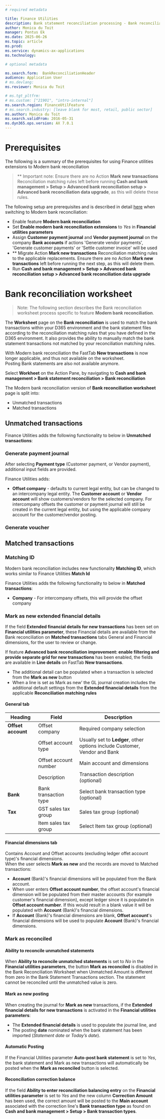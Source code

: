 ```yaml
---
# required metadata

title: Finance Utilities 
description: Bank statement reconciliation processing - Bank reconciliation worksheet 
author: Monica du Toit
manager: Pontus Ek
ms.date: 2025-06-26
ms.topic: article
ms.prod: 
ms.service: dynamics-ax-applications
ms.technology: 

# optional metadata

ms.search.form:  BankReconciliationHeader
audience: Application User
# ms.devlang: 
ms.reviewer: Monica du Toit

# ms.tgt_pltfrm: 
# ms.custom: ["21901", "intro-internal"]
ms.search.region: FinanceUtilFeature
# ms.search.industry: [leave blank for most, retail, public sector]
ms.author: Monica du Toit
ms.search.validFrom: 2016-05-31
ms.dyn365.ops.version: AX 7.0.1
---
```


# Prerequisites

The following is a summary of the prerequisites for using Finance utilities extensions to Modern bank reconciliation

> ** Important note: Ensure there are no Action **Mark new transactions** Reconciliation matching rules left before running **Cash and bank management > Setup > Advanced bank reconciliation setup > Advanced bank reconciliation data upgrade**, as this will delete these rules. 

The following setup are prerequisites and is described in detail [here](../../Setup/CASH-AND-BANK-MANAGEMENT/Modern-bank-reconciliation.md) when switching to Modern bank reconciliation:
- Enable feature **Modern bank reconciliation**
- Set **Enable modern bank reconciliation extensions** to _Yes_ in **Financial utilities parameters**
- Assign **Customer payment journal** and **Vendor payment journal** on the company **Bank accounts** if actions 'Generate vendor payments', 'Generate customer payments' or 'Settle customer invoice' will be used
- ** Migrate Action **Mark new transactions** Reconciliation matching rules to the applicable replacements. Ensure there are no Action **Mark new transactions** left before running the next step, as this will delete them.
- Run **Cash and bank management > Setup > Advanced bank reconciliation setup > Advanced bank reconciliation data upgrade**

# Bank reconciliation worksheet

> Note: The following section describes the Bank reconciliation worksheet process specific to feature **Modern bank reconciliation**.

The **Worksheet** page on the **Bank reconciliation** is used to match the bank transactions within your D365 environment and the bank statement files according to the reconciliation matching rules that you have defined in the D365 environment. It also provides the ability to manually match the bank statement transactions not matched by your reconciliation matching rules.

With Modern bank reconciliation the FastTab **New transactions** is now longer applicable, and thus not available on the worksheet. <br>
Posting Bank statements are also not available anymore.

Select **Workheet** on the Action Pane, by navigating to **Cash and bank management > Bank statement reconciliation > Bank reconciliation**

The Modern bank reconciliation version of **Bank reconciliation worksheet** page is split into:
- Unmatched transactions
- Matched transactions

## Unmatched transactions

Finance Utilities adds the following functionality to below in **Unmatched transactions**:

### Generate payment journal

After selecting **Payment type** (Customer payment, or Vendor payment), additional input fields are provided. <br> 

Finance Utilities adds:
- **Offset company** - defaults to current legal entity, but can be changed to an intercompany legal entity. The **Customer account** or **Vendor account** will show customers/vendors for the selected company. For intercompany offsets the customer or payment journal will still be created in the current legal entity, but using the applicable company account for the customer/vendor posting.

### Generate voucher




## Matched transactions

### Matching ID

Modern bank reconciliation includes new functionality **Matching ID**, which works similar to Finance Utilities **Match Id**

Finance Utilities adds the following functionality to below in **Matched transactions**:
- **Company** - For intercompany offsets, this will provide the offset company

### Mark as new extended financial details

If the field **Extended financial details for new transactions** has been set on **Financial utilities parameter**, these Financial details are available from the Bank reconciliation on **Matched transactions** tabs General and Financial dimensions, for the user to review or change.

If feature **Advanced bank reconciliation improvement: enable filtering and provide separate grid for new transactions** has been enabled, the fields are available in **Line details** on FastTab **New transactions**.

-	The additional detail can be populated when a transaction is selected from the **Mark as new** button
-	When a line is set as Mark as new’ the GL journal creation includes the additional default settings from the **Extended financial details** from the applicable **Reconciliation matching rules**

#### General tab

|   **Heading**    |   **Field**   |   **Description**   |
|-|-|-|
|   **Offset account**  |   Offset company   |  Required company selection  |
|  |  Offset account type  |   Usually set to  **Ledger**, other options include Customer, Vendor and Bank   |
|  |  Offset account number  |  Main account and dimensions  |
|  |  Description  |  Transaction description (optional)  |
|   **Bank**  |  Bank transaction type  |  Select bank transaction type (optional)  |
|   **Tax**   |  GST sales tax group  |  Sales tax group (optional)  |
|  |  Item sales tax group  |  Select Item tax group (optional)  |

#### Financial dimensions tab

Contains Account and Offset accounts (excluding ledger offet account type)'s financial dimensions. <br>
When the user selects **Mark as new** and the records are moved to Matched transactions:
- **Account** (Bank)'s financial dimensions will be populated from the Bank account.
- When user enters **Offset account number**, the offset account's financial dimension will be populated from their master accounts (for example customer's financial dimension), except ledger since it is populated in **Offset account number**. If this would result in a blank value it will be populated with **Account** (Bank)'s financial dimensions.
- If **Account** (Bank)'s financial dimensions are blank, **Offset account**'s financial dimensions will be used to populate **Account** (Bank)'s financial dimensions. 

### Mark as reconciled
#### Ability to reconcile unmatched statements
When **Ability to reconcile unmatched statements** is set to _No_ in the **Financial utilities parameters**, the button **Mark as reconciled** is disabled in the Bank Reconciliation Worksheet when Unmatched Amount is different from zero in the Bank Statement Transactions section. The statement cannot be reconciled until the unmatched value is zero.

#### Mark as new posting
When creating the journal for **Mark as new** transactions, if the **Extended financial details for new transactions** is activated in the **Financial utilities parameters**: <br>
- The **Extended financial details** is used to populate the journal line, and 
- The posting **date** nominated when the bank statement has been imported (_Statement date_ or _Today’s date_).

#### Automatic Posting
If the Financial Utilities parameter **Auto-post bank statement** is set to _Yes_, the bank statement and Mark as new transactions will automatically be posted when the **Mark as reconciled** button is selected. 

#### Reconciliation correction balance	
If the field **Ability to enter reconciliation balancing entry** on the **Financial utilities parameter** is set to _Yes_ and the new column **Correction Amount** has been used, the correct amount will be posted to the **Main account** associated with the correction line's **Bank transaction type** as found on **Cash and bank management > Setup > Bank transaction types**.

